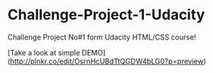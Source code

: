 # Challenge-Project-1-Udacity
Challenge Project No#1 form Udacity HTML/CSS course!

[Take a look at simple DEMO] (http://plnkr.co/edit/OsrnHcUBdTtQGDW4bLG0?p=preview)
